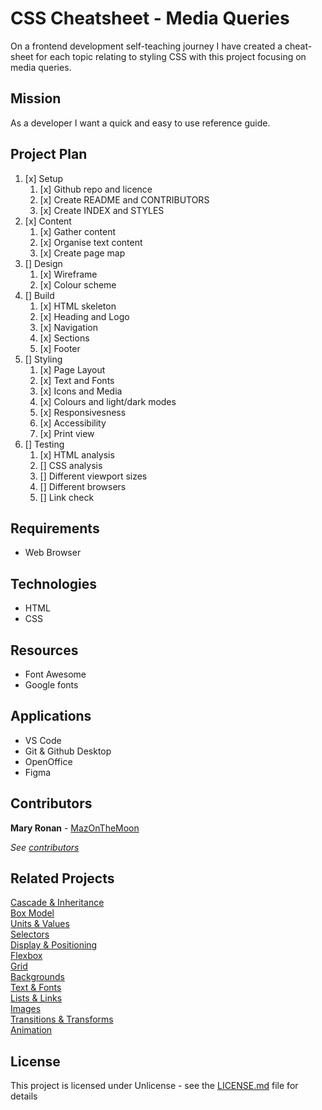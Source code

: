 # CSS Cheatsheet - Media Queries

On a frontend development self-teaching journey I have created a cheat-sheet for each topic relating to styling CSS with this project focusing on media queries. 

 ## Mission

As a developer I want a quick and easy to use reference guide.

## Project Plan

1. [x] Setup<br>
    1. [x] Github repo and licence
    2. [x] Create README and CONTRIBUTORS
    3. [x] Create INDEX and STYLES
2. [x] Content<br>
    1. [x] Gather content
    2. [x] Organise text content
    3. [x] Create page map
3. [] Design<br>
    1. [x] Wireframe
    2. [x] Colour scheme
4. [] Build<br>
    1. [x] HTML skeleton
    2. [x] Heading and Logo
    3. [x] Navigation
    4. [x] Sections
    5. [x] Footer 
5. [] Styling<br>
    1. [x] Page Layout
    2. [x] Text and Fonts
    3. [x] Icons and Media
    4. [x] Colours and light/dark modes
    5. [x] Responsivesness
    6. [x] Accessibility
    7. [x] Print view
6. [] Testing<br>
    1. [x] HTML analysis
    2. [] CSS analysis
    3. [] Different viewport sizes
    4. [] Different browsers
    5. [] Link check
  
## Requirements

 * Web Browser


## Technologies

 * HTML
 * CSS

## Resources

* Font Awesome
* Google fonts

## Applications

 * VS Code
 * Git & Github Desktop
 * OpenOffice
 * Figma
 
## Contributors

**Mary Ronan** - [MazOnTheMoon](https://github.com/MazontheMoon)

*See [contributors]()*

## Related Projects

[Cascade & Inheritance](https://codepen.io/mazonthemoon/full/GRpRYvq)<br>
[Box Model](https://codepen.io/mazonthemoon/full/KKdgeoJ)<br>
[Units & Values](https://codepen.io/mazonthemoon/full/zYGbdJK)<br>
[Selectors](https://codepen.io/mazonthemoon/full/dyGJRvx)<br>
[Display & Positioning](https://codepen.io/mazonthemoon/full/wvGzrOP)<br>
[Flexbox](https://codepen.io/mazonthemoon/full/JjXVMrb)<br>
[Grid](https://codepen.io/mazonthemoon/full/bGdjBy)<br>
[Backgrounds](https://codepen.io/mazonthemoon/full/KKgWeoO)<br>
[Text & Fonts](https://codepen.io/mazonthemoon/full/xxRjbG)<br>
[Lists & Links](https://codepen.io/mazonthemoon/full/poRKbZv)<br>
[Images](https://codepen.io/mazonthemoon/full/xxqrdrV)<br>
[Transitions & Transforms](https://codepen.io/mazonthemoon/full/vYeLaRN)<br>
[Animation](https://codepen.io/mazonthemoon/full/JjpMKjL)<br>

## License

This project is licensed under Unlicense - see the [LICENSE.md](LICENSE.md) file for details
